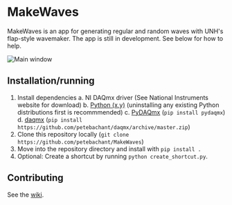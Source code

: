 MakeWaves
=========

MakeWaves is an app for generating regular and random waves with UNH's flap-style wavemaker. The app is still in development.
See below for how to help.

![Main window](http://i.imgur.com/9If9o2u.png)


Installation/running
--------------------

1. Install dependencies
  a. NI DAQmx driver (See National Instruments website for download)
  b. [Python (x,y)](http://ftp.ntua.gr/pub/devel/pythonxy/Python%28x,y%29-2.7.10.0.exe) (uninstalling any existing Python
     distributions first is recommmended)
  c. [PyDAQmx](http://github.com/clade/PyDAQmx.git) (`pip install pydaqmx`)
  d. [daqmx](http://github.com/petebachant/daqmx.git) (`pip install https://github.com/petebachant/daqmx/archive/master.zip`)
2. Clone this repository locally (`git clone https://github.com/petebachant/MakeWaves`)
3. Move into the repository directory and install with `pip install .`
4. Optional: Create a shortcut by running `python create_shortcut.py`.


Contributing
------------

See the [wiki](https://github.com/petebachant/MakeWaves/wiki#wiki-contributing).
